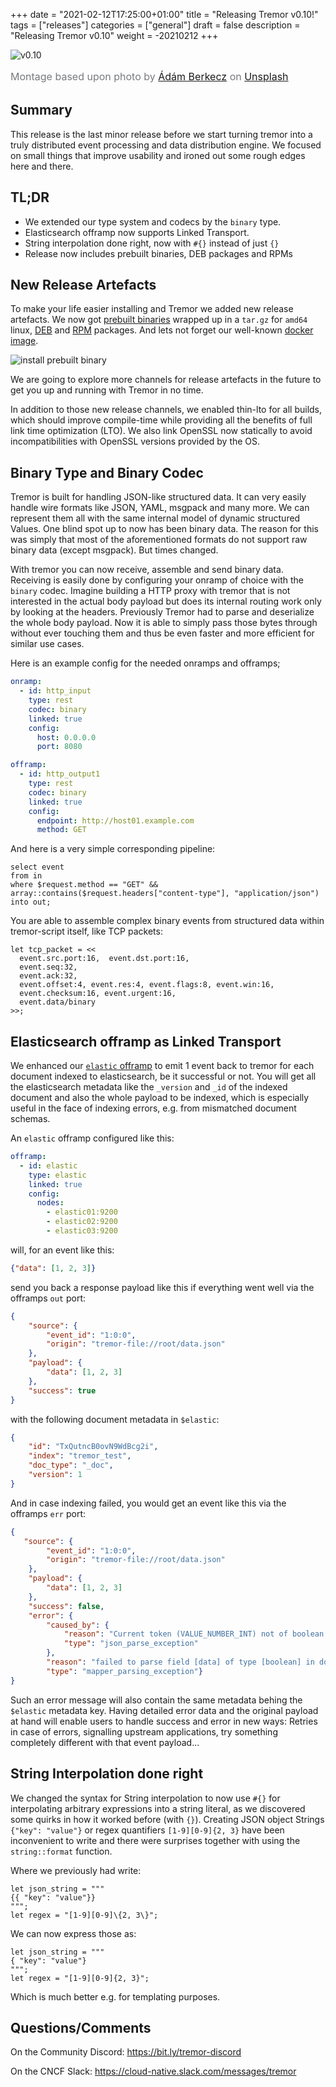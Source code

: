 +++
date = "2021-02-12T17:25:00+01:00"
title = "Releasing Tremor v0.10!"
tags = ["releases"]
categories = ["general"]
draft = false
description = "Releasing Tremor v0.10"
weight = -20210212
+++

![v0.10](/img/blog/2021-02-19/tremor-release-0.10.jpg)

<span style="font-size: 16px; line-height: 24px; color: rgba(49, 52, 57, 0.65)">Montage based upon photo by <a href="https://unsplash.com/@aberkecz?utm_source=unsplash&amp;utm_medium=referral&amp;utm_content=creditCopyText">Ádám Berkecz</a> on <a href="https://unsplash.com/s/photos/dolphins?utm_source=unsplash&amp;utm_medium=referral&amp;utm_content=creditCopyText">Unsplash</a></span>

## Summary

This release is the last minor release before we start turning tremor into a truly distributed event processing and data distribution engine. We focused on small things that improve usability and ironed out some rough edges here and there.

## TL;DR

* We extended our type system and codecs by the `binary` type.
* Elasticsearch offramp now supports Linked Transport.
* String interpolation done right, now with `#{}` instead of just `{}`
* Release now includes prebuilt binaries, DEB packages and RPMs

## New Release Artefacts

To make your life easier installing and Tremor we added new release artefacts. We now got [prebuilt binaries](https://github.com/tremor-rs/tremor-runtime/releases/download/v0.10.0/tremor-0.10.0-x86_64-unknown-linux-gnu.tar.gz) wrapped up in a `tar.gz` for `amd64` linux, [DEB](https://github.com/tremor-rs/tremor-runtime/releases/download/v0.10.0/tremor_0.10.0_amd64.deb) and [RPM](https://github.com/tremor-rs/tremor-runtime/releases/download/v0.10.0/tremor-0.10.0-1.x86_64.rpm) packages. And lets not forget our well-known [docker image](https://hub.docker.com/repository/docker/tremorproject/tremor).

![install prebuilt binary](/img/blog/2021-02-19/2021-02-19_prebuilt_binary.gif)

We are going to explore more channels for release artefacts in the future to get you up and running with Tremor in no time.

In addition to those new release channels, we enabled thin-lto for all builds, which should improve compile-time while providing all the benefits of full link time optimization (LTO). We also link OpenSSL now statically to avoid incompatibilities with OpenSSL versions provided by the OS.

## Binary Type and Binary Codec

Tremor is built for handling JSON-like structured data. It can very easily handle wire formats like JSON, YAML, msgpack and many more. We can represent them all with the same internal model of dynamic structured Values. One blind spot up to now has been binary data. The reason for this was simply that most of the aforementioned formats do not support raw binary data (except msgpack). But times changed.

With tremor you can now receive, assemble and send binary data. Receiving is easily done by configuring your onramp of choice with the `binary` codec. Imagine building a HTTP proxy with tremor that is not interested in the actual body payload but does its internal routing work only by looking at the headers. Previously Tremor had to parse and deserialize the whole body payload. Now it is able to simply pass those bytes through without ever touching them and thus be even faster and more efficient for similar use cases.

Here is an example config for the needed onramps and offramps;

```yaml
onramp:
  - id: http_input
    type: rest
    codec: binary
    linked: true
    config:
      host: 0.0.0.0
      port: 8080

offramp:
  - id: http_output1
    type: rest
    codec: binary
    linked: true
    config:
      endpoint: http://host01.example.com
      method: GET
```

And here is a very simple corresponding pipeline:

```trickle
select event
from in
where $request.method == "GET" && array::contains($request.headers["content-type"], "application/json")
into out;
```

You are able to assemble complex binary events from structured data within tremor-script itself, like TCP packets:

```
let tcp_packet = <<
  event.src.port:16,  event.dst.port:16,
  event.seq:32,
  event.ack:32,
  event.offset:4, event.res:4, event.flags:8, event.win:16,
  event.checksum:16, event.urgent:16,
  event.data/binary
>>;
```

## Elasticsearch offramp as Linked Transport

We enhanced our [`elastic` offramp](https://docs.tremor.rs/artefacts/offramps/#elastic) to emit 1 event back to tremor for each document indexed to elasticsearch, be it successful or not. You will get all the elasticsearch metadata like the `_version` and `_id` of the indexed document and also the whole payload to be indexed, which is especially useful in the face of indexing errors, e.g. from mismatched document schemas.

An `elastic` offramp configured like this:

```yaml
offramp:
  - id: elastic
    type: elastic
    linked: true
    config:
      nodes:
        - elastic01:9200
        - elastic02:9200
        - elastic03:9200
```

will, for an event like this:

```json
{"data": [1, 2, 3]}
```

send you back a response payload like this if everything went well via the offramps `out` port:

```json
{
    "source": {
        "event_id": "1:0:0",
        "origin": "tremor-file://root/data.json"
    },
    "payload": {
        "data": [1, 2, 3]
    },
    "success": true
}
```

with the following document metadata in `$elastic`:

```json
{
    "id": "TxQutncB0ovN9WdBcg2i",
    "index": "tremor_test",
    "doc_type": "_doc",
    "version": 1
}
```

And in case indexing failed, you would get an event like this via the offramps `err` port:

```json
{
   "source": {
        "event_id": "1:0:0",
        "origin": "tremor-file://root/data.json"
    },
    "payload": {
        "data": [1, 2, 3]
    },
    "success": false,
    "error": {
        "caused_by": {
            "reason": "Current token (VALUE_NUMBER_INT) not of boolean type\n at [Source: (byte[])\"POST //_bulk HTTP/1.1\r\ncontent-type: application/json\r\ncontent-length: 346\r\nuser-agent: reqwest/0.9.24\r\naccept: */*\r\naccept-encoding: gzip\r\nhost: 127.0.0.1:9200\r\n\r\n{\"index\":{\"_index\":\"tremor_test\",\"_type\":\"_doc\"}}\n{\"data\":\"[1, 2, 3]\"}\n\"[truncated 10 bytes]; line: 1, column: 13]",
            "type": "json_parse_exception"
        },
        "reason": "failed to parse field [data] of type [boolean] in document with id 'TxQutncB0ovN9WdBcg2i'. Preview of field's value: '1'",
        "type": "mapper_parsing_exception"}
}
```

Such an error message will also contain the same metadata behing the `$elastic` metadata key.
Having detailed error data and the original payload at hand will enable users to handle success and error in new ways: Retries in case of errors, signalling upstream applications, try something completely different with that event payload...

## String Interpolation done right

We changed the syntax for String interpolation to now use `#{}` for interpolating arbitrary expressions into a string literal, as we discovered some quirks in how it worked before (with `{}`). Creating JSON object Strings `{"key": "value"}` or regex quantifiers `[1-9][0-9]{2, 3}` have been inconvenient to write and there were surprises together with using the `string::format` function.

Where we previously had write:

```tremor
let json_string = """
{{ "key": "value"}}
""";
let regex = "[1-9][0-9]\{2, 3\}";
```

We can now express those as:

```tremor
let json_string = """
{ "key": "value"}
""";
let regex = "[1-9][0-9]{2, 3}";
```

Which is much better e.g. for templating purposes.

## Questions/Comments

On the Community Discord: https://bit.ly/tremor-discord

On the CNCF Slack: https://cloud-native.slack.com/messages/tremor

